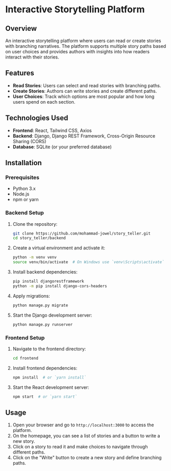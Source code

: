 # Interactive Storytelling Platform

## Overview
An interactive storytelling platform where users can read or create stories with branching narratives. The platform supports multiple story paths based on user choices and provides authors with insights into how readers interact with their stories.

## Features
- **Read Stories**: Users can select and read stories with branching paths.
- **Create Stories**: Authors can write stories and create different paths.
- **User Choices**: Track which options are most popular and how long users spend on each section.

## Technologies Used
- **Frontend**: React, Tailwind CSS, Axios
- **Backend**: Django, Django REST Framework, Cross-Origin Resource Sharing (CORS)
- **Database**: SQLite (or your preferred database)

## Installation

### Prerequisites
- Python 3.x
- Node.js
- npm or yarn

### Backend Setup
1. Clone the repository:
    ```bash
    git clone https://github.com/mohammad-jowel/story_teller.git
    cd story_teller/backend
    ```

2. Create a virtual environment and activate it:
    ```bash
    python -m venv venv
    source venv/bin/activate  # On Windows use `venv\Scripts\activate`
    ```

3. Install backend dependencies:
    ```bash
    pip install djangorestframework
    python -m pip install django-cors-headers
    ```

4. Apply migrations:
    ```bash
    python manage.py migrate
    ```

5. Start the Django development server:
    ```bash
    python manage.py runserver
    ```

### Frontend Setup
1. Navigate to the frontend directory:
    ```bash
    cd frontend
    ```

2. Install frontend dependencies:
    ```bash
    npm install  # or `yarn install`
    ```

3. Start the React development server:
    ```bash
    npm start  # or `yarn start`
    ```

## Usage
1. Open your browser and go to `http://localhost:3000` to access the platform.
2. On the homepage, you can see a list of stories and a button to write a new story.
3. Click on a story to read it and make choices to navigate through different paths.
4. Click on the "Write" button to create a new story and define branching paths.
